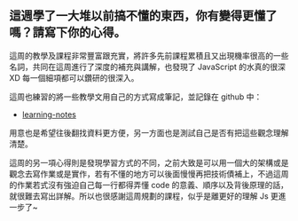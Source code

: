 ## 這週學了一大堆以前搞不懂的東西，你有變得更懂了嗎？請寫下你的心得。

這周的教學及課程非常豐富跟充實，將許多先前課程累積且又出現機率很高的一些名詞，共同在這周進行了深度的補充與講解，也發現了 JavaScript 的水真的很深 XD 每一個細項都可以鑽研的很深入。

這周也練習的將一些教學文用自己的方式寫成筆記，並記錄在 github 中：
 - [learning-notes](https://github.com/prince811009/learning-notes/issues)


用意也是希望往後翻找資料更方便，另一方面也是測試自己是否有把這些觀念理解清楚。

這周的另一項心得則是發現學習方式的不同，之前大致是可以用一個大的架構或是觀念去寫作業或是實作，若有不懂的地方可以後面慢慢再把技術債補上，不過這周的作業若式沒有強迫自己每一行都得弄懂 code 的意義、順序以及背後原理的話，就很難去寫出詳解。所以也很感謝這周規劃的課程，似乎是離更好的理解 Js 更進一步了~